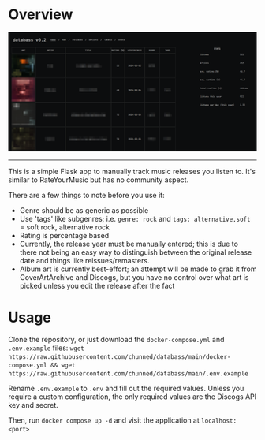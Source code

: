 # Overview

![](/static/screen.png)

---

This is a simple Flask app to manually track music releases you listen to. It's similar to RateYourMusic but has no community aspect.

There are a few things to note before you use it:
- Genre should be as generic as possible
- Use 'tags' like subgenres; i.e. `genre: rock` and `tags: alternative,soft` = soft rock, alternative rock
- Rating is percentage based
- Currently, the release year must be manually entered; this is due to there not being an easy way to distinguish between the original release date and things like reissues/remasters. 
- Album art is currently best-effort; an attempt will be made to grab it from CoverArtArchive and Discogs, but you have no control over what art is picked unless you edit the release after the fact


# Usage
Clone the repository, or just download the `docker-compose.yml` and `.env.example` files: `wget https://raw.githubusercontent.com/chunned/databass/main/docker-compose.yml && wget https://raw.githubusercontent.com/chunned/databass/main/.env.example`

Rename `.env.example` to `.env` and fill out the required values. Unless you require a custom configuration, the only required values are the Discogs API key and secret.

Then, run `docker compose up -d` and visit the application at `localhost:<port>`

